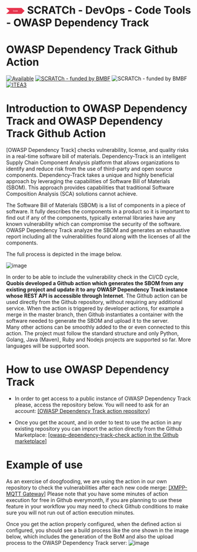 # <img src="../../../images/code.png" alt ='code'  width="10%" > SCRATCh - DevOps - Code Tools - OWASP Dependency Track

# OWASP Dependency Track Github Action
[![Available](https://img.shields.io/badge/status-available-green)](https://github.com/OTARIS/Otalyzer)
[![SCRATCh - funded by BMBF](https://img.shields.io/badge/part%20of-SCRATCh-yellow)](https://scratch-itea3.eu/)
![SCRATCh - funded by BMBF](https://img.shields.io/badge/funded%20by-BMBF-blue)
[![ITEA3](https://img.shields.io/badge/supported%20by-ITEA3-orange)](https://www.itea3.org)

# Introduction to OWASP Dependency Track and OWASP Dependency Track Github Action  
[OWASP Dependency Track] checks vulnerability, license, and quality risks in a real-time software bill of materials. Dependency-Track is an intelligent Supply Chain Component Analysis platform that allows organizations to identify and reduce risk from the use of third-party and open source components. Dependency-Track takes a unique and highly beneficial approach by leveraging the capabilities of Software Bill of Materials (SBOM). This approach provides capabilities that traditional Software Composition Analysis (SCA) solutions cannot achieve.

The Software Bill of Materials (SBOM) is a list of components in a piece of software. It fully describes the components in a product so it is important to find out if any of the components, typically external libraries have any known vulnerability which can compromise the security of the software. 
OWASP Dependency Track analyze the SBOM and generates an exhaustive report including all the vulnerabilities found along with the licenses of all the components. 

The full process is depicted in the image below.

![image](https://user-images.githubusercontent.com/4015457/124102330-8d767b80-da60-11eb-8234-9c9b04458e3a.png)

In order to be able to include the vulnerability check in the CI/CD cycle, **Quobis developed a Github action which generates the SBOM from any existing project and update it to any OWASP Dependency Track instance whose REST API is accessible through Internet**. The Github action can be used directly from the Github repository, without requiring any additional service. When the action is triggered by developer actions, for example a merge in the master branch, then Github instantiates a container with the software needed to generate the SBOM and upload it to the server.  
Many other actions can be smoothly added to the  or even connected to this action. The project must follow the standard structure and only Python, Golang, Java (Maven), Ruby and Nodejs projects are supported so far. More languages will be supported soon. 

# How to use OWASP Dependency Track

* In order to get access to a public instance of OWASP Dependency Track please, access the repository below. You will need to ask for an account:
[[OWASP Dependency Track action repository]](https://github.com/Quobis/action-owasp-dependecy-track-check)

* Once you get the acount, and in order to test to use the action in any existing repository you can import the action directly from the Github Marketplace: 
[[owasp-dependency-track-check action in the Github marketplace]](https://github.com/marketplace/actions/owasp-dependency-track-check)

# Example of use
As an exercise of doogfooding, we are using the action in our own repository to check the vulnerabilities after each new code merge: 
[[XMPP-MQTT Gateway]](https://github.com/Quobis/xmpp-mqtt-gateway/actions)
Please note that you have some minutes of action execution for free in Github everymonth, if you are planning to use these feature in your workflow you may need to check Github conditions to make sure you will not run out of action execution minutes.

Once you get the action properly configured, when the defined action si configured, you should see a build process like the one shown in the image below, which includes the generation of the BoM and also the upload process to the OWASP Dependency Track server:
![image](https://user-images.githubusercontent.com/4015457/143873986-890908eb-5087-4f7c-9d17-4d414be81989.png)

